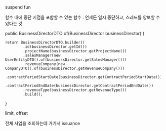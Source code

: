 
suspend fun 

함수 내에 중단 지점을 포함할 수 있는 함수 : 언제든 일시 중단하고, 스레드를 양보할 수 있다는 것 


public BusinessDirectorDTO of(BusinessDirector businessDirector) {  
  
    return BusinessDirectorDTO.builder()  
            .id(businessDirector.getId())  
            .projectName(businessDirector.getProjectName())  
            .salesManager(new UserEntityDTO().of(businessDirector.getSalesManager()))  
            .revenueCompany(new CompanyDTO().of(businessDirector.getRevenueCompany()))  
            .contractPeriodStartDate(businessDirector.getContractPeriodStartDate())  
            .contractPeriodEndDate(businessDirector.getContractPeriodEndDate())  
            .revenueType(businessDirector.getRevenueType())  
            .build();  
}

limit, offset 

전체 사업을 조회하는데 거기서 issuance